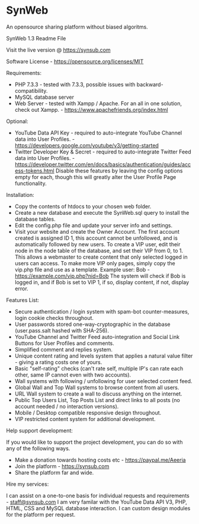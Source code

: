 # SynWeb
An opensource sharing platform without biased algoritms.

SynWeb 1.3 Readme File

Visit the live version @ https://synsub.com

Software License - https://opensource.org/licenses/MIT

Requirements:
- PHP 7.3.3 - tested with 7.3.3, possible issues with backward-compatibility.
- MySQL database server
- Web Server - tested with Xampp / Apache.
For an all in one solution, check out Xampp. - https://www.apachefriends.org/index.html

Optional:
- YouTube Data API Key - required to auto-integrate YouTube Channel data into User Profiles. - https://developers.google.com/youtube/v3/getting-started
- Twitter Developer Key & Secret - required to auto-integrate Twitter Feed data into User Profiles. - https://developer.twitter.com/en/docs/basics/authentication/guides/access-tokens.html
Disable these features by leaving the config options empty for each, though this will greatly alter the User Profile Page functionality.

Installation:
- Copy the contents of htdocs to your chosen web folder.
- Create a new database and execute the SynWeb.sql query to install the database tables.
- Edit the config.php file and update your server info and settings.
- Visit your website and create the Owner Account.
The first account created is assigned ID 1, this account cannot be unfollowed, and is automatically followed by new users.
To create a VIP user, edit their node in the node table of the database, and set their VIP from 0, to 1.
This allows a webmaster to create content that only selected logged in users can access.
To make more VIP only pages, simply copy the vip.php file and use as a template.
Example user: Bob - https://example.com/vip.php?nid=Bob
The system will check if Bob is logged in, and if Bob is set to VIP 1, if so, display content, if not, display error.

Features List:
- Secure authentication / login system with spam-bot counter-measures, login cookie checks throughout.
- User passwords stored one-way-cryptographic in the database (user.pass.salt hashed with SHA-256).
- YouTube Channel and Twitter Feed auto-integration and Social Link Buttons for User Profiles and comments.
- Simplified comment and replies system.
- Unique content rating and levels system that applies a natural value filter - giving a rating costs one of yours.
- Basic "self-rating" checks (can't rate self, multiple IP's can rate each other, same IP cannot even with two accounts).
- Wall systems with following / unfollowing for user selected content feed.
- Global Wall and Top Wall systems to browse content from all users.
- URL Wall system to create a wall to discuss anything on the internet.
- Public Top Users List, Top Posts List and direct links to all posts (no account needed / no interaction versions).
- Mobile / Desktop compatible responsive design throughout.
- VIP restricted content system for additional development.

Help support development:

If you would like to support the project development, you can do so with any of the following ways.
- Make a donation towards hosting costs etc - https://paypal.me/Aeeria
- Join the platform - https://synsub.com
- Share the platform far and wide.

Hire my services:

I can assist on a one-to-one basis for individual requests and requirements - staff@synsub.com
I am very familar with the YouTube Data API V3, PHP, HTML, CSS and MySQL database interaction.
I can custom design modules for the platform per request.
